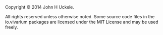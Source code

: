 Copyright © 2014 John H Uckele.

All rights reserved unless otherwise noted. Some source code files in the 
io.vivarium packages are licensed under the MIT License and may be used freely.
